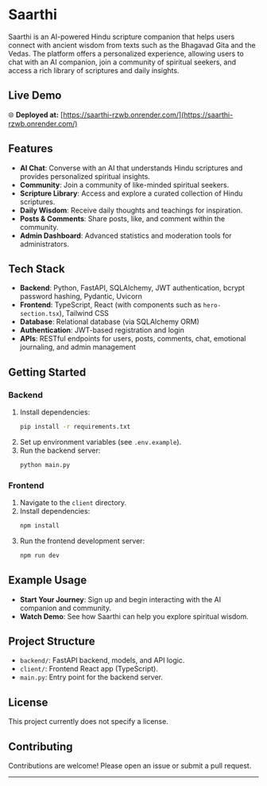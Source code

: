 # Saarthi

Saarthi is an AI-powered Hindu scripture companion that helps users connect with ancient wisdom from texts such as the Bhagavad Gita and the Vedas. The platform offers a personalized experience, allowing users to chat with an AI companion, join a community of spiritual seekers, and access a rich library of scriptures and daily insights.

## Live Demo

🌐 **Deployed at:** [https://saarthi-rzwb.onrender.com/](https://saarthi-rzwb.onrender.com/)


## Features

- **AI Chat**: Converse with an AI that understands Hindu scriptures and provides personalized spiritual insights.
- **Community**: Join a community of like-minded spiritual seekers.
- **Scripture Library**: Access and explore a curated collection of Hindu scriptures.
- **Daily Wisdom**: Receive daily thoughts and teachings for inspiration.
- **Posts & Comments**: Share posts, like, and comment within the community.
- **Admin Dashboard**: Advanced statistics and moderation tools for administrators.

## Tech Stack

- **Backend**: Python, FastAPI, SQLAlchemy, JWT authentication, bcrypt password hashing, Pydantic, Uvicorn
- **Frontend**: TypeScript, React (with components such as `hero-section.tsx`), Tailwind CSS
- **Database**: Relational database (via SQLAlchemy ORM)
- **Authentication**: JWT-based registration and login
- **APIs**: RESTful endpoints for users, posts, comments, chat, emotional journaling, and admin management

## Getting Started

### Backend

1. Install dependencies:
    ```bash
    pip install -r requirements.txt
    ```
2. Set up environment variables (see `.env.example`).
3. Run the backend server:
    ```bash
    python main.py
    ```

### Frontend

1. Navigate to the `client` directory.
2. Install dependencies:
    ```bash
    npm install
    ```
3. Run the frontend development server:
    ```bash
    npm run dev
    ```

## Example Usage

- **Start Your Journey**: Sign up and begin interacting with the AI companion and community.
- **Watch Demo**: See how Saarthi can help you explore spiritual wisdom.

## Project Structure

- `backend/`: FastAPI backend, models, and API logic.
- `client/`: Frontend React app (TypeScript).
- `main.py`: Entry point for the backend server.

## License

This project currently does not specify a license.

## Contributing

Contributions are welcome! Please open an issue or submit a pull request.

---
